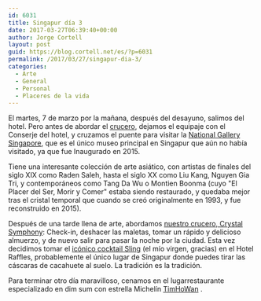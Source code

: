 ```yaml
---
id: 6031
title: Singapur día 3
date: 2017-03-27T06:39:40+00:00
author: Jorge Cortell
layout: post
guid: https://blog.cortell.net/es/?p=6031
permalink: /2017/03/27/singapur-dia-3/
categories:
  - Arte
  - General
  - Personal
  - Placeres de la vida
---
```

El martes, 7 de marzo por la mañana, después del desayuno, salimos del hotel. Pero antes de abordar el  [crucero](https://www.crystalcruises.com/asia-cruises/singapore-to-hong-kong--7205), dejamos el equipaje con el Conserje del hotel, y cruzamos el puente para visitar la  [National Gallery Singapore](https://www.nationalgallery.sg), que es el único museo principal en Singapur que aún no había visitado, ya que fue Inaugurado en 2015.

Tiene una interesante colección de arte asiático, con artistas de finales del siglo XIX como Raden Saleh, hasta el siglo XX como Liu Kang, Nguyen Gia Tri, y contemporáneos como Tang Da Wu o Montien Boonma (cuyo "El Placer del Ser, Morir y Comer" estaba siendo restaurado, y quedaba mejor tras el cristal temporal que cuando se creó originalmente en 1993, y fue reconstruido en 2015).

Después de una tarde llena de arte, abordamos  [nuestro crucero, Crystal Symphony](https://www.crystalcruises.com/asia-cruises/singapore-to-hong-kong--7205): Check-in, deshacer las maletas, tomar un rápido y delicioso almuerzo, y de nuevo salir para pasar la noche por la ciudad. Esta vez decidimos tomar el  [icónico cocktail Sling](https://en.wikipedia.org/wiki/Singapore_Sling) (el mío virgen, gracias) en el Hotel Raffles, probablemente el único lugar de Singapur donde puedes tirar las cáscaras de cacahuete al suelo. La tradición es la tradición.

Para terminar otro día maravilloso, cenamos en el lugarrestaurante especializado en dim sum con estrella Michelín  [TimHoWan](https://www.timhowan.com/country/singapore/) .